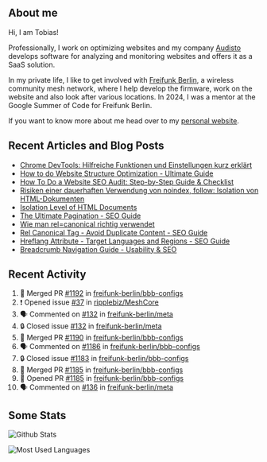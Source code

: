 ## About me

Hi, I am Tobias!

Professionally, I work on optimizing websites and my company [Audisto](https://audisto.com/) develops software for analyzing and monitoring websites and offers it as a SaaS solution.

In my private life, I like to get involved with [Freifunk Berlin](https://berlin.freifunk.net/en/), a wireless community mesh network, where I help develop the firmware, work on the website and also look after various locations. In 2024, I was a mentor at the Google Summer of Code for Freifunk Berlin.

If you want to know more about me head over to my [personal website](https://www.tobias-schwarz.com/en/).

## Recent Articles and Blog Posts

* [Chrome DevTools: Hilfreiche Funktionen und Einstellungen kurz erklärt](https://www.afs-akademie.org/magazin/chrome-devtools/)
* [How to do Website Structure Optimization - Ultimate Guide](https://audisto.com/guides/structure-optimization/)
* [How To Do a Website SEO Audit: Step-by-Step Guide & Checklist](https://audisto.com/guides/website-audit/)
* [Risiken einer dauerhaften Verwendung von noindex, follow: Isolation von HTML-Dokumenten](https://www.websiteboosting.com/magazin/55/risiken-einer-dauerhaften-verwendung-von-noindex-follow-isolation-von-html-dokumenten.html)
* [Isolation Level of HTML Documents](https://audisto.com/help/crawler/features/isolation/)
* [The Ultimate Pagination - SEO Guide](https://audisto.com/guides/pagination/)
* [Wie man rel=canonical richtig verwendet](https://www.websiteboosting.com/magazin/35/wie-man-relcanonical-richtig-einsetzt.html)
* [Rel Canonical Tag - Avoid Duplicate Content - SEO Guide](https://audisto.com/guides/canonical/)
* [Hreflang Attribute - Target Languages and Regions - SEO Guide](https://audisto.com/guides/hreflang/)
* [Breadcrumb Navigation Guide - Usability & SEO](https://audisto.com/guides/breadcrumb/)

## Recent Activity

<!--START_SECTION:activity-->
1. 🎉 Merged PR [#1192](https://github.com/freifunk-berlin/bbb-configs/pull/1192) in [freifunk-berlin/bbb-configs](https://github.com/freifunk-berlin/bbb-configs)
2. ❗ Opened issue [#37](https://github.com/ripplebiz/MeshCore/issues/37) in [ripplebiz/MeshCore](https://github.com/ripplebiz/MeshCore)
3. 🗣 Commented on [#132](https://github.com/freifunk-berlin/meta/issues/132#issuecomment-2660759231) in [freifunk-berlin/meta](https://github.com/freifunk-berlin/meta)
4. 🔒 Closed issue [#132](https://github.com/freifunk-berlin/meta/issues/132) in [freifunk-berlin/meta](https://github.com/freifunk-berlin/meta)
5. 🎉 Merged PR [#1190](https://github.com/freifunk-berlin/bbb-configs/pull/1190) in [freifunk-berlin/bbb-configs](https://github.com/freifunk-berlin/bbb-configs)
6. 🗣 Commented on [#1186](https://github.com/freifunk-berlin/bbb-configs/issues/1186#issuecomment-2651127865) in [freifunk-berlin/bbb-configs](https://github.com/freifunk-berlin/bbb-configs)
7. 🔒 Closed issue [#1183](https://github.com/freifunk-berlin/bbb-configs/issues/1183) in [freifunk-berlin/bbb-configs](https://github.com/freifunk-berlin/bbb-configs)
8. 🎉 Merged PR [#1185](https://github.com/freifunk-berlin/bbb-configs/pull/1185) in [freifunk-berlin/bbb-configs](https://github.com/freifunk-berlin/bbb-configs)
9. 💪 Opened PR [#1185](https://github.com/freifunk-berlin/bbb-configs/pull/1185) in [freifunk-berlin/bbb-configs](https://github.com/freifunk-berlin/bbb-configs)
10. 🗣 Commented on [#136](https://github.com/freifunk-berlin/meta/issues/136#issuecomment-2634546593) in [freifunk-berlin/meta](https://github.com/freifunk-berlin/meta)
<!--END_SECTION:activity-->

## Some Stats

![Github Stats](https://github-readme-stats.vercel.app/api?username=noki&rank_icon=github&theme=transparent&card_width=450)

![Most Used Languages](https://github-readme-stats.vercel.app/api/top-langs?username=noki&layout=compact&langs_count=8&theme=transparent&card_width=450)
